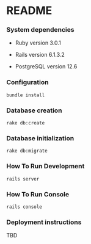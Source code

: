 # README

### System dependencies

- Ruby version 3.0.1

- Rails version 6.1.3.2

- PostgreSQL version 12.6

### Configuration

```
bundle install
```

### Database creation

```
rake db:create
```

### Database initialization

```
rake db:migrate
```

### How To Run Development

```
rails server
```

### How To Run Console

```
rails console
```

### Deployment instructions

TBD
